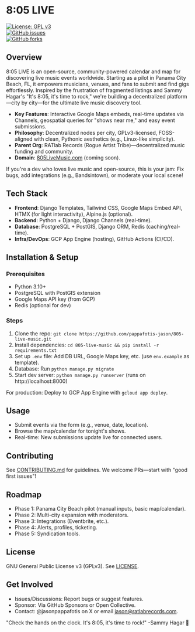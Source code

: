 # 8:05 LIVE

[![License: GPL v3](https://img.shields.io/badge/License-GPLv3-blue.svg)](https://www.gnu.org/licenses/gpl-3.0)  
[![GitHub issues](https://img.shields.io/github/issues/pappafotis-jason/805-live-music)](https://github.com/pappafotis-jason/805-live-music/issues)  
[![GitHub forks](https://img.shields.io/github/forks/pappafotis-jason/805-live-music)](https://github.com/pappafotis-jason/805-live-music/network)

## Overview
8:05 LIVE is an open-source, community-powered calendar and map for discovering live music events worldwide. Starting as a pilot in Panama City Beach, FL, it empowers musicians, venues, and fans to submit and find gigs effortlessly. Inspired by the frustration of fragmented listings and Sammy Hagar's "It's 8:05, it's time to rock," we're building a decentralized platform—city by city—for the ultimate live music discovery tool.

- **Key Features**: Interactive Google Maps embeds, real-time updates via Channels, geospatial queries for "shows near me," and easy event submissions.
- **Philosophy**: Decentralized nodes per city, GPLv3-licensed, FOSS-aligned with clean, Pythonic aesthetics (e.g., Linux-like simplicity).
- **Parent Org**: RATlab Records (Rogue Artist Tribe)—decentralized music funding and community.
- **Domain**: [805LiveMusic.com](https://805livemusic.com) (coming soon).

If you're a dev who loves live music and open-source, this is your jam: Fix bugs, add integrations (e.g., Bandsintown), or moderate your local scene!

## Tech Stack
- **Frontend**: Django Templates, Tailwind CSS, Google Maps Embed API, HTMX (for light interactivity), Alpine.js (optional).
- **Backend**: Python + Django, Django Channels (real-time).
- **Database**: PostgreSQL + PostGIS, Django ORM, Redis (caching/real-time).
- **Infra/DevOps**: GCP App Engine (hosting), GitHub Actions (CI/CD).

## Installation & Setup
### Prerequisites
- Python 3.10+
- PostgreSQL with PostGIS extension
- Google Maps API key (from GCP)
- Redis (optional for dev)

### Steps
1. Clone the repo: `git clone https://github.com/pappafotis-jason/805-live-music.git`
2. Install dependencies: `cd 805-live-music && pip install -r requirements.txt`
3. Set up `.env` file: Add DB URL, Google Maps key, etc. (use `env.example` as template).
4. Database: Run `python manage.py migrate`
5. Start dev server: `python manage.py runserver` (runs on http://localhost:8000)

For production: Deploy to GCP App Engine with `gcloud app deploy`.

## Usage
- Submit events via the form (e.g., venue, date, location).
- Browse the map/calendar for tonight's shows.
- Real-time: New submissions update live for connected users.

## Contributing
See [CONTRIBUTING.md](CONTRIBUTING.md) for guidelines. We welcome PRs—start with "good first issues"!

## Roadmap
- Phase 1: Panama City Beach pilot (manual inputs, basic map/calendar).
- Phase 2: Multi-city expansion with moderators.
- Phase 3: Integrations (Eventbrite, etc.).
- Phase 4: Alerts, profiles, ticketing.
- Phase 5: Syndication tools.

## License
GNU General Public License v3 (GPLv3). See [LICENSE](LICENSE).

## Get Involved
- Issues/Discussions: Report bugs or suggest features.
- Sponsor: Via GitHub Sponsors or Open Collective.
- Contact: @jasonpappafotis on X or email jason@ratlabrecords.com.

"Check the hands on the clock. It's 8:05, it's time to rock!" -Sammy Hagar 🎸
